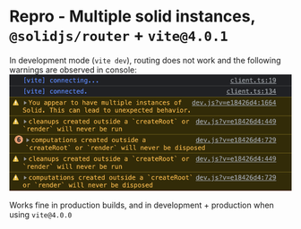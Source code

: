 # Repro - Multiple solid instances, `@solidjs/router` + `vite@4.0.1`

In development mode (`vite dev`), routing does not work and the following warnings are observed in console:
![warnings](./warnings.png)

Works fine in production builds, and in development + production when using `vite@4.0.0`
